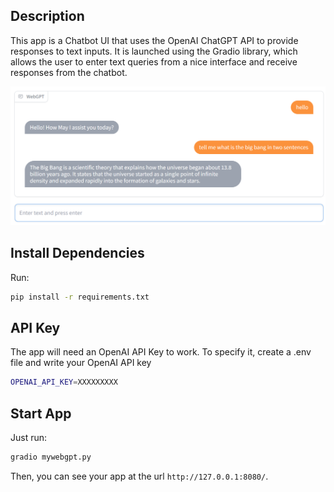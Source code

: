 ## Description

This app is a Chatbot UI that uses the OpenAI ChatGPT API to provide responses to text inputs.
It is launched using the Gradio library, which allows the user to enter text queries from a nice interface and receive responses from the chatbot.

![image](./chat-screenshot.png)

## Install Dependencies

Run:
```bash
pip install -r requirements.txt
```

## API Key

The app will need an OpenAI API Key to work.
To specify it, create a .env file and write your OpenAI API key
```bash
OPENAI_API_KEY=XXXXXXXXX
```

## Start App

Just run:
```bash
gradio mywebgpt.py
```

Then, you can see your app at the url `http://127.0.0.1:8080/`.